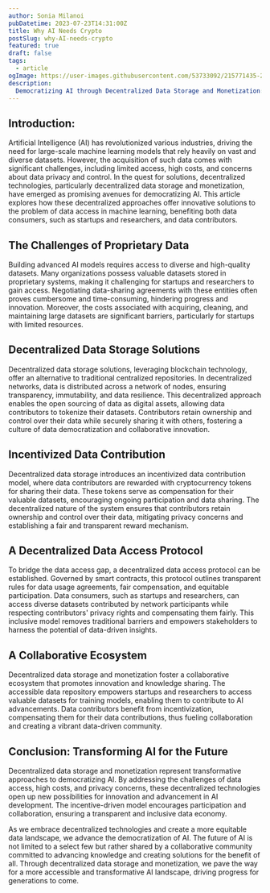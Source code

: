 ```yaml
---
author: Sonia Milanoi
pubDatetime: 2023-07-23T14:31:00Z
title: Why AI Needs Crypto
postSlug: why-AI-needs-crypto
featured: true
draft: false
tags:
  - article
ogImage: https://user-images.githubusercontent.com/53733092/215771435-25408246-2309-4f8b-a781-1f3d93bdf0ec.png
description:
  Democratizing AI through Decentralized Data Storage and Monetization: Advancing Access and Innovation
---
```


## Introduction:

Artificial Intelligence (AI) has revolutionized various industries, driving the need for large-scale machine learning models that rely heavily on vast and diverse datasets. 
However, the acquisition of such data comes with significant challenges, including limited access, high costs, and concerns about data privacy and control. 
In the quest for solutions, decentralized technologies, particularly decentralized data storage and monetization, have emerged as promising avenues for democratizing AI. 
This article explores how these decentralized approaches offer innovative solutions to the problem of data access in machine learning, benefiting both data consumers, such as startups and researchers, and data contributors.

## The Challenges of Proprietary Data

Building advanced AI models requires access to diverse and high-quality datasets. Many organizations possess valuable datasets stored in proprietary systems, making it challenging for startups and researchers to gain access. 
Negotiating data-sharing agreements with these entities often proves cumbersome and time-consuming, hindering progress and innovation. Moreover, the costs associated with acquiring, cleaning, and maintaining large datasets are significant barriers, particularly for startups with limited resources.

## Decentralized Data Storage Solutions

Decentralized data storage solutions, leveraging blockchain technology, offer an alternative to traditional centralized repositories. In decentralized networks, data is distributed across a network of nodes, ensuring transparency, immutability, and data resilience. 
This decentralized approach enables the open sourcing of data as digital assets, allowing data contributors to tokenize their datasets. Contributors retain ownership and control over their data while securely sharing it with others, fostering a culture of data democratization and collaborative innovation.

## Incentivized Data Contribution

Decentralized data storage introduces an incentivized data contribution model, where data contributors are rewarded with cryptocurrency tokens for sharing their data. These tokens serve as compensation for their valuable datasets, encouraging ongoing participation and data sharing. 
The decentralized nature of the system ensures that contributors retain ownership and control over their data, mitigating privacy concerns and establishing a fair and transparent reward mechanism.

## A Decentralized Data Access Protocol

To bridge the data access gap, a decentralized data access protocol can be established. Governed by smart contracts, this protocol outlines transparent rules for data usage agreements, fair compensation, and equitable participation. 
Data consumers, such as startups and researchers, can access diverse datasets contributed by network participants while respecting contributors' privacy rights and compensating them fairly. This inclusive model removes traditional barriers and empowers stakeholders to harness the potential of data-driven insights.

## A Collaborative Ecosystem

Decentralized data storage and monetization foster a collaborative ecosystem that promotes innovation and knowledge sharing. The accessible data repository empowers startups and researchers to access valuable datasets for training models, enabling them to contribute to AI advancements. 
Data contributors benefit from incentivization, compensating them for their data contributions, thus fueling collaboration and creating a vibrant data-driven community.

## Conclusion: Transforming AI for the Future

Decentralized data storage and monetization represent transformative approaches to democratizing AI. By addressing the challenges of data access, high costs, and privacy concerns, these decentralized technologies open up new possibilities for innovation and advancement in AI development. 
The incentive-driven model encourages participation and collaboration, ensuring a transparent and inclusive data economy.

As we embrace decentralized technologies and create a more equitable data landscape, we advance the democratization of AI. The future of AI is not limited to a select few but rather shared by a collaborative community committed to advancing knowledge and creating solutions for the benefit of all. 
Through decentralized data storage and monetization, we pave the way for a more accessible and transformative AI landscape, driving progress for generations to come.
